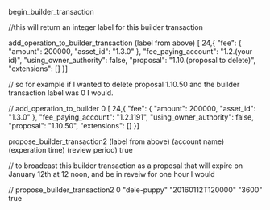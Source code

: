 begin_builder_transaction

//this will return an integer label for this builder transaction



add_operation_to_builder_transaction (label from above) [  24,{    "fee": {      "amount": 200000,      "asset_id": "1.3.0"    },    "fee_paying_account": "1.2.(your id)",    "using_owner_authority": false,    "proposal": "1.10.(proposal to delete)",    "extensions": []  }]

// so for example if I wanted to delete proposal 1.10.50 and the builder transaction label was 0 I would.

// add_operation_to_builder 0 [  24,{    "fee": {      "amount": 200000,      "asset_id": "1.3.0"    },    "fee_paying_account": "1.2.1191",    "using_owner_authority": false,    "proposal": "1.10.50",    "extensions": []  }]



propose_builder_transaction2 (label from above) (account name) (experation time) (review period) true

// to broadcast this builder transaction as a proposal that will expire on January 12th at 12 noon, and be in reveiw for one hour I would

// propose_builder_transaction2 0 "dele-puppy" "20160112T120000" "3600" true
